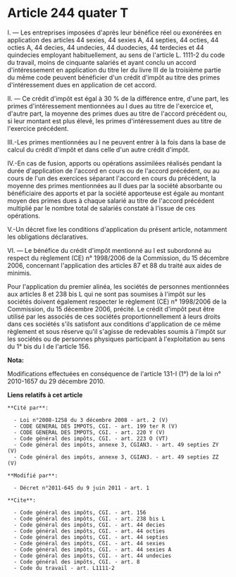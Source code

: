 # Article 244 quater T

I. ― Les entreprises imposées d'après leur bénéfice réel ou exonérées en application des articles 44 sexies, 44 sexies A, 44
septies, 44 octies, 44 octies A, 44 decies, 44 undecies, 44 duodecies, 44 terdecies et 44 quindecies employant
habituellement, au sens de l'article L. 1111-2 du code du travail, moins de cinquante salariés et ayant conclu un accord
d'intéressement en application du titre Ier du livre III de la troisième partie du même code peuvent bénéficier d'un crédit
d'impôt au titre des primes d'intéressement dues en application de cet accord. 

II. ― Ce crédit d'impôt est égal à 30 % de la différence entre, d'une part, les primes d'intéressement mentionnées au I dues
au titre de l'exercice et, d'autre part, la moyenne des primes dues au titre de l'accord précédent ou, si leur montant est
plus élevé, les primes d'intéressement dues au titre de l'exercice précédent. 

III.-Les primes mentionnées au I ne peuvent entrer à la fois dans la base de calcul du crédit d'impôt et dans celle d'un
autre crédit d'impôt. 

IV.-En cas de fusion, apports ou opérations assimilées réalisés pendant la durée d'application de l'accord en cours ou de
l'accord précédent, ou au cours de l'un des exercices séparant l'accord en cours du précédent, la moyenne des primes
mentionnées au II dues par la société absorbante ou bénéficiaire des apports et par la société apporteuse est égale au
montant moyen des primes dues à chaque salarié au titre de l'accord précédent multiplié par le nombre total de salariés
constaté à l'issue de ces opérations. 

V.-Un décret fixe les conditions d'application du présent article, notamment les obligations déclaratives. 

VI. ― Le bénéfice du crédit d'impôt mentionné au I est subordonné au respect du règlement (CE) n° 1998/2006 de la Commission,
du 15 décembre 2006, concernant l'application des articles 87 et 88 du traité aux aides de minimis. 

Pour l'application du premier alinéa, les sociétés de personnes mentionnées aux articles 8 et 238 bis L qui ne sont pas
soumises à l'impôt sur les sociétés doivent également respecter le règlement (CE) n° 1998/2006 de la Commission, du 15
décembre 2006, précité. Le crédit d'impôt peut être utilisé par les associés de ces sociétés proportionnellement à leurs
droits dans ces sociétés s'ils satisfont aux conditions d'application de ce même règlement et sous réserve qu'il s'agisse de
redevables soumis à l'impôt sur les sociétés ou de personnes physiques participant à l'exploitation au sens du 1° bis du I de
l'article 156.

**Nota:**

Modifications effectuées en conséquence de l'article 131-I (1°) de la loi n° 2010-1657 du 29 décembre 2010.

**Liens relatifs à cet article**

	**Cité par**:

	  - Loi n°2008-1258 du 3 décembre 2008 - art. 2 (V)
	  - CODE GENERAL DES IMPOTS, CGI. - art. 199 ter R (V)
	  - CODE GENERAL DES IMPOTS, CGI. - art. 220 Y (V)
	  - Code général des impôts, CGI. - art. 223 O (VT)
	  - Code général des impôts, annexe 3, CGIAN3. - art. 49 septies ZY (V)
	  - Code général des impôts, annexe 3, CGIAN3. - art. 49 septies ZZ (V)

	**Modifié par**:

	  - Décret n°2011-645 du 9 juin 2011 - art. 1

	**Cite**:

	  - Code général des impôts, CGI. - art. 156
	  - Code général des impôts, CGI. - art. 238 bis L
	  - Code général des impôts, CGI. - art. 44 decies
	  - Code général des impôts, CGI. - art. 44 octies
	  - Code général des impôts, CGI. - art. 44 septies
	  - Code général des impôts, CGI. - art. 44 sexies
	  - Code général des impôts, CGI. - art. 44 sexies A
	  - Code général des impôts, CGI. - art. 44 undecies
	  - Code général des impôts, CGI. - art. 8
	  - Code du travail - art. L1111-2
